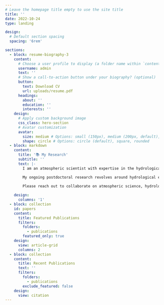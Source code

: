 ```yaml
---
# Leave the homepage title empty to use the site title
title: ''
date: 2022-10-24
type: landing

design:
  # Default section spacing
  spacing: '6rem'

sections:
  - block: resume-biography-3
    content:
      # Choose a user profile to display (a folder name within `content/authors/`)
      username: admin
      text: ''
      # Show a call-to-action button under your biography? (optional)
      button:
        text: Download CV
        url: uploads/resume.pdf
      headings:
        about: ''
        education: ''
        interests: ''
    design:
      # Apply custom background image
      css_class: hero-section
      # Avatar customization
      avatar:
        size: medium # Options: small (150px), medium (200px, default), large (320px), xl (400px), xxl (500px)
        shape: circle # Options: circle (default), square, rounded
  - block: markdown
    content:
      title: '📚 My Research'
      subtitle: ''
      text: |-
        I am an atmospheric scientist with expertise in the hydrological cycle and a particular interest in hydrological hazards, utilizing remote sensing and climate modeling. My doctoral research elucidated our ability to resolve vertical moisture structures in the atmosphere with [satellite observations  and reanalysis data](/publications/elevated-moist-layers-reanalysis/), and how the moisture structure couples to the [dynamics of precipitating convection](/publications/seasonal-emergence-moist-layers/). Besides analysing large and sparse datasets, I was fortunate to have had the opportunity of actively participating in the [EUREC4A field campaign](/publications/eurec4a-dataset/) on Barbados in 2020.

        My ongoing postdoctoral research revolves around hydrological extremes on the land surface. In my [recent pre-print](/publications/precipitation-streamflow-thermodynamics/) I used the GFDL climate model to shed light on the  relationship between extreme precipitation and river flood changes under a warming climate. I also implemented an orographic disaggregation scheme into the GFDL land model for downscaling precipitation and other meteorological fields to an advanced, machine-learning based sub-grid scheme, called [HydroBlocks](https://hess.copernicus.org/articles/22/3311/2018/). Currently, I am preparing simulations for a kilometer-scale land surface model inter-comparison project to examine the models' readiness for recent paradigm changing pushes to high resolution climate modeling.

        Please reach out to collaborate on atmospheric science, hydrological hazards, or remote sensing projects! 🌦️ 🛰 ️
        
    design:
      columns: '1'
  - block: collection
    id: papers
    content:
      title: Featured Publications
      filters:
        folders:
          - publications
        featured_only: true
    design:
      view: article-grid
      columns: 2
  - block: collection
    content:
      title: Recent Publications
      text: ''
      filters:
        folders:
          - publications
        exclude_featured: false
    design:
      view: citation
---
```

